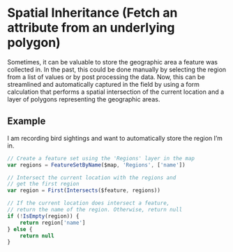 # Spatial Inheritance (Fetch an attribute from an underlying polygon)

Sometimes, it can be valuable to store the geographic area a feature was collected in. In the past, this could be done manually by selecting the region from a list of values or by post processing the data. Now, this can be streamlined and automatically captured in the field by using a form calculation that performs a spatial intersection of the current location and a layer of polygons representing the geographic areas.

## Example

I am recording bird sightings and want to automatically store the region I’m in.

```js
// Create a feature set using the 'Regions' layer in the map
var regions = FeatureSetByName($map, 'Regions', ['name'])

// Intersect the current location with the regions and 
// get the first region
var region = First(Intersects($feature, regions))

// If the current location does intersect a feature, 
// return the name of the region. Otherwise, return null
if (!IsEmpty(region)) {
    return region['name']
} else {
    return null
}
```